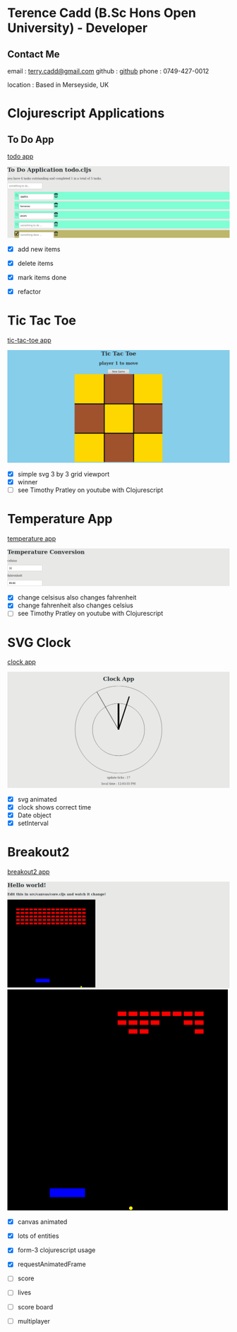 
# Terence Cadd (B.Sc Hons Open University) - Developer

## Contact Me
email : terry.cadd@gmail.com
github : [github](https://terryc321.github.io)
phone : 0749-427-0012

location : Based in Merseyside, UK

# Clojurescript Applications

## To Do App

[todo app](/todo-app/)

![todo-app screenshot](/images/todo-app.png)

- [x] add new items
- [x] delete items
- [x] mark items done
- [x] refactor


# Tic Tac Toe 

[tic-tac-toe app](/tic-tac-toe/)

![tic-tac-toe screenshot](/images/tic-tac-toe-app.png)

- [x] simple svg 3 by 3 grid viewport
- [x] winner
- [ ] see Timothy Pratley on youtube with Clojurescript

# Temperature App 

[temperature app](/temperature-app/)

![temperature screenshot](/images/temperature-app.png)

- [x] change celsisus also changes fahrenheit
- [x] change fahrenheit also changes celsius
- [ ] see Timothy Pratley on youtube with Clojurescript

# SVG Clock 

[clock app](/clock-app/)

![clock screenshot](/images/clock-app.png)

- [x] svg animated
- [x] clock shows correct time
- [x] Date object
- [x] setInterval 

# Breakout2

[breakout2 app](/breakout2/resources/public/index.html)

![breakout2 screenshot 1](/images/breakout2-app-1.png)
![breakout2 screenshot 2](/images/breakout2-app-2.png)


- [x] canvas animated
- [x] lots of entities
- [x] form-3 clojurescript usage
- [x] requestAnimatedFrame
- [ ] score
- [ ] lives
- [ ] score board
- [ ] multiplayer



